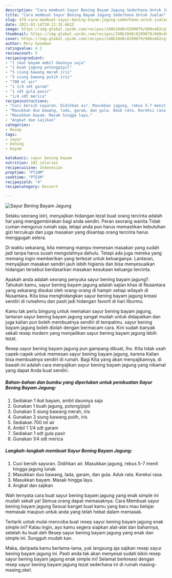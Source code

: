 ```yaml
---
description: "Cara membuat Sayur Bening Bayam Jagung Sederhana Untuk Jualan"
title: "Cara membuat Sayur Bening Bayam Jagung Sederhana Untuk Jualan"
slug: 479-cara-membuat-sayur-bening-bayam-jagung-sederhana-untuk-jualan
date: 2021-02-14T20:12:35.661Z
image: https://img-global.cpcdn.com/recipes/240b18d8c8209079/680x482cq70/sayur-bening-bayam-jagung-foto-resep-utama.jpg
thumbnail: https://img-global.cpcdn.com/recipes/240b18d8c8209079/680x482cq70/sayur-bening-bayam-jagung-foto-resep-utama.jpg
cover: https://img-global.cpcdn.com/recipes/240b18d8c8209079/680x482cq70/sayur-bening-bayam-jagung-foto-resep-utama.jpg
author: Mary Goodman
ratingvalue: 4.1
reviewcount: 5
recipeingredient:
- "1 ikat bayam ambil daunnya saja"
- "1 buah jagung potongpipil"
- "5 siung bawang merah iris"
- "3 siung bawang putih iris"
- "700 ml air"
- "1 1/4 sdt garam"
- "1 sdt gula pasir"
- "1/4 sdt merica"
recipeinstructions:
- "Cuci bersih sayuran. Didihkan air. Masukkan jagung, rebus 5-7 menit hingga jagung lunak"
- "Masukkan duo bawang, lada, garam, dan gula. Aduk rata. Koreksi rasa."
- "Masukkan bayam. Masak hingga layu."
- "Angkat dan sajikan"
categories:
- Resep
tags:
- sayur
- bening
- bayam

katakunci: sayur bening bayam 
nutrition: 181 calories
recipecuisine: Indonesian
preptime: "PT10M"
cooktime: "PT53M"
recipeyield: "4"
recipecategory: Dessert

---
```



![Sayur Bening Bayam Jagung](https://img-global.cpcdn.com/recipes/240b18d8c8209079/680x482cq70/sayur-bening-bayam-jagung-foto-resep-utama.jpg)

Selaku seorang istri, menyajikan hidangan lezat buat orang tercinta adalah hal yang menggembirakan bagi anda sendiri. Peran seorang  wanita Tidak cuman mengurus rumah saja, tetapi anda pun harus memastikan kebutuhan gizi tercukupi dan juga masakan yang disantap orang tercinta harus menggugah selera.

Di waktu  sekarang, kita memang mampu memesan masakan yang sudah jadi tanpa harus susah mengolahnya dahulu. Tetapi ada juga mereka yang memang ingin memberikan yang terlezat untuk keluarganya. Lantaran, menyajikan masakan sendiri jauh lebih higienis dan bisa menyesuaikan hidangan tersebut berdasarkan masakan kesukaan keluarga tercinta. 



Apakah anda adalah seorang penyuka sayur bening bayam jagung?. Tahukah kamu, sayur bening bayam jagung adalah sajian khas di Nusantara yang sekarang disukai oleh orang-orang di hampir setiap wilayah di Nusantara. Kita bisa menghidangkan sayur bening bayam jagung kreasi sendiri di rumahmu dan pasti jadi hidangan favorit di hari liburmu.

Kamu tak perlu bingung untuk memakan sayur bening bayam jagung, lantaran sayur bening bayam jagung sangat mudah untuk didapatkan dan juga kalian pun boleh membuatnya sendiri di tempatmu. sayur bening bayam jagung boleh diolah dengan bermacam cara. Kini sudah banyak sekali resep modern yang menjadikan sayur bening bayam jagung lebih lezat.

Resep sayur bening bayam jagung pun gampang dibuat, lho. Kita tidak usah capek-capek untuk memesan sayur bening bayam jagung, karena Kalian bisa membuatnya sendiri di rumah. Bagi Kita yang akan menyajikannya, di bawah ini adalah cara menyajikan sayur bening bayam jagung yang nikamat yang dapat Anda buat sendiri.

<!--inarticleads1-->

##### Bahan-bahan dan bumbu yang diperlukan untuk pembuatan Sayur Bening Bayam Jagung:

1. Sediakan 1 ikat bayam, ambil daunnya saja
1. Gunakan 1 buah jagung, potong/pipil
1. Gunakan 5 siung bawang merah, iris
1. Gunakan 3 siung bawang putih, iris
1. Sediakan 700 ml air
1. Ambil 1 1/4 sdt garam
1. Sediakan 1 sdt gula pasir
1. Gunakan 1/4 sdt merica




<!--inarticleads2-->

##### Langkah-langkah membuat Sayur Bening Bayam Jagung:

1. Cuci bersih sayuran. Didihkan air. Masukkan jagung, rebus 5-7 menit hingga jagung lunak
1. Masukkan duo bawang, lada, garam, dan gula. Aduk rata. Koreksi rasa.
1. Masukkan bayam. Masak hingga layu.
1. Angkat dan sajikan




Wah ternyata cara buat sayur bening bayam jagung yang enak simple ini mudah sekali ya! Semua orang dapat memasaknya. Cara Membuat sayur bening bayam jagung Sesuai banget buat kamu yang baru mau belajar memasak maupun untuk anda yang telah hebat dalam memasak.

Tertarik untuk mulai mencoba buat resep sayur bening bayam jagung enak simple ini? Kalau ingin, ayo kamu segera siapkan alat-alat dan bahannya, setelah itu buat deh Resep sayur bening bayam jagung yang enak dan simple ini. Sungguh mudah kan. 

Maka, daripada kamu berlama-lama, yuk langsung aja sajikan resep sayur bening bayam jagung ini. Pasti anda tak akan menyesal sudah bikin resep sayur bening bayam jagung enak simple ini! Selamat berkreasi dengan resep sayur bening bayam jagung lezat sederhana ini di rumah masing-masing,oke!.

